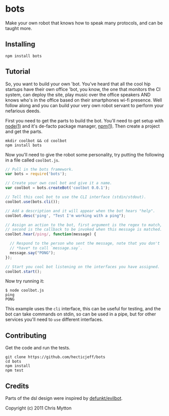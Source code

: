 bots
====

Make your own robot that knows how to speak many protocols, and can be
taught more.

## Installing

    npm install bots

## Tutorial

So, you want to build your own 'bot. You've heard that all the cool hip
startups have their own office 'bot, you know, the one that monitors the
CI system, can deploy the site, play music over the office speakers AND
knows who's in the office based on their smartphones wi-fi presence. Well
follow along and you can build your very own robot servant to perform your
nefarious deeds.

First you need to get the parts to build the bot. You'll need to get setup
with [node(1)](http://nodejs.org/) and it's de-facto package manager,
[npm(1)](http://npmjs.org/). Then create a project and get the parts.

    mkdir coolbot && cd coolbot
    npm install bots

Now you'll need to give the robot some personality, try putting the following
in a file called `coolbot.js`.

``` javascript
// Pull in the bots framework.
var bots = require('bots');

// Create your own cool bot and give it a name.
var coolbot = bots.createBot('coolbot 0.0.1');

// Tell this cool bot to use the CLI interface (stdin/stdout).
coolbot.use(bots.cli());

// Add a description and it will appear when the bot hears "help".
coolbot.desc('ping', "Test I'm working with a ping");

// Assign an action to the bot, first argument is the regex to match,
// second is the callback to be invoked when this message is matched.
coolbot.hear(/ping/, function(message) {

  // Respond to the person who sent the message, note that you don't
  // *have* to call `message.say`.
  message.say("PONG");
});

// Start you cool bot listening on the interfaces you have assigned.
coolbot.start();
```

Now try running it:

```
$ node coolbot.js
ping
PONG
```

This example uses the `cli` interface, this can be useful for testing, and
the bot can take commands on stdin, so can be used in a pipe, but for other
services you'll need to `use` different interfaces.

## Contributing

Get the code and run the tests.

    git clone https://github.com/hecticjeff/bots
    cd bots
    npm install
    npm test

## Credits

Parts of the dsl design were inspired by
[defunkt/evilbot](https://github.com/defunkt/evilbot).

Copyright (c) 2011 Chris Mytton

